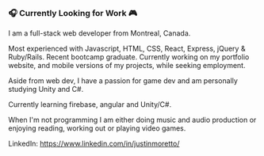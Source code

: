 ### 🎧 Currently Looking for Work 🎮

I am a full-stack web developer from Montreal, Canada.

Most experienced with Javascript, HTML, CSS, React, Express, jQuery & Ruby/Rails. Recent bootcamp graduate.
Currently working on my portfolio website, and mobile versions of my projects, while seeking employment. 

Aside from web dev, I have a passion for game dev and am personally studying Unity and C#.

Currently learning firebase, angular and Unity/C#.

When I'm not programming I am either doing music and audio production or enjoying reading, working out or playing video games.

LinkedIn: https://www.linkedin.com/in/justinmoretto/
